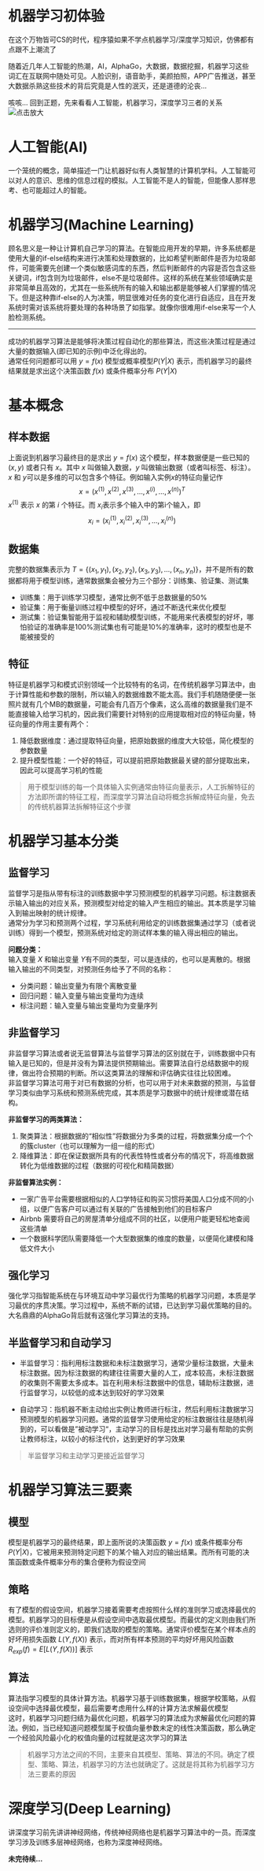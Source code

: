 # 机器学习初体验


在这个万物皆可CS的时代，程序猿如果不学点机器学习/深度学习知识，仿佛都有点跟不上潮流了

<!--more-->

随着近几年人工智能的热潮，AI，AlphaGo，大数据，数据挖掘，机器学习这些词汇在互联网中随处可见。人脸识别，语音助手，美颜拍照，APP广告推送，甚至大数据杀熟这些技术的背后究竟是人性的泯灭，还是道德的沦丧...

咳咳... 回到正题，先来看看人工智能，机器学习，深度学习三者的关系  
![点击放大](https://xxy.im/storage/images/ai_ml_dl.png "三者关系")

# 人工智能(AI)
一个笼统的概念，简单描述一门让机器好似有人类智慧的计算机学科。人工智能可以对人的意识、思维的信息过程的模拟。人工智能不是人的智能，但能像人那样思考、也可能超过人的智能。

# 机器学习(Machine Learning)
顾名思义是一种让计算机自己学习的算法。在智能应用开发的早期，许多系统都是使用大量的if-else结构来进行决策和处理数据的，比如希望判断邮件是否为垃圾邮件，可能需要先创建一个类似敏感词库的东西，然后判断邮件的内容是否包含这些关键词，if包含则为垃圾邮件，else不是垃圾邮件。这样的系统在某些领域确实是非常简单且高效的，尤其在一些系统所有的输入和输出都是能够被人们掌握的情况下。但是这种靠if-else的人为决策，明显很难对任务的变化进行自适应，且在开发系统时需对该系统将要处理的各种场景了如指掌。就像你很难用if-else来写一个人脸检测系统。  

---  
成功的机器学习算法是能够将决策过程自动化的那些算法，而这些决策过程是通过大量的数据输入(即已知的示例)中泛化得出的。  
通常任何问题都可以用 $y=f(x)$ 模型或概率模型$P(Y|X)$ 表示，而机器学习的最终结果就是求出这个决策函数 $f(x)$ 或条件概率分布 $P(Y|X)$

# 基本概念

## 样本数据
上面说到机器学习最终目的是求出 $y=f(x)$ 这个模型，样本数据便是一些已知的 $(x, y)$ 或者只有 $x$。其中 $x$ 叫做输入数据，$y$ 叫做输出数据（或者叫标签、标注）。$x$ 和 $y$可以是多维的可以包含多个特征。例如输入实例$x$的特征向量记作 
$$
x= (x^{(1)}, x^{(2)}, x^{(3)}, \ldots, x^{(i)}, \ldots, x^{(n)})^T
$$
$x^{(1)}$ 表示 $x$ 的第 $i$ 个特征。而 $x_i$表示多个输入中的第i个输入，即
$$
x_i = (x_{i}^{(1)}, x_{i}^{(2)}, x_{i}^{(3)}, \ldots, x_{i}^{(n)})
$$

## 数据集
完整的数据集表示为 $T = \lbrace(x_1, y_1), (x_2, y_2), (x_3, y_3), \ldots, (x_n, y_n)\rbrace$，并不是所有的数据都将用于模型训练，通常数据集会被分为三个部分：训练集、验证集、测试集
- 训练集：用于训练学习模型，通常比例不低于总数据量的50%
- 验证集：用于衡量训练过程中模型的好坏，通过不断迭代来优化模型
- 测试集：验证集智能用于监视和辅助模型训练，不能用来代表模型的好坏，哪怕验证的准确率是100%测试集也有可能是10%的准确率，这时的模型也是不能被接受的

## 特征
特征是机器学习和模式识别领域一个比较特有的名词，在传统机器学习算法中，由于计算性能和参数的限制，所以输入的数据维数不能太高。我们手机随随便便一张照片就有几个MB的数据量，可能会有几百万个像素，这么高维的数据量我们是不能直接输入给学习机的，因此我们需要针对特别的应用提取相对应的特征向量，特征向量的作用主要有两个：

1. 降低数据维度：通过提取特征向量，把原始数据的维度大大较低，简化模型的参数数量
2. 提升模型性能：一个好的特征，可以提前把原始数据最关键的部分提取出来，因此可以提高学习机的性能  
> 用于模型训练的每一个具体输入实例通常由特征向量表示，人工拆解特征的方法即所谓的特征工程，而深度学习算法自动将概念拆解成特征向量，免去的传统机器算法拆解特征这个步骤

# 机器学习基本分类
## 监督学习
监督学习是指从带有标注的训练数据中学习预测模型的机器学习问题。标注数据表示输入输出的对应关系，预测模型对给定的输入产生相应的输出。其本质是学习输入到输出映射的统计规律。  
通常分为学习和预测两个过程，学习系统利用给定的训练数据集通过学习（或者说训练）得到一个模型，预测系统对给定的测试样本集的输入得出相应的输出。

**问题分类：**  
输入变量 $X$ 和输出变量 $Y$有不同的类型，可以是连续的，也可以是离散的。根据输入输出的不同类型，对预测任务给予了不同的名称：
- 分类问题：输出变量为有限个离散变量
- 回归问题：输入变量与输出变量均为连续
- 标注问题：输入变量与输出变量均为变量序列

## 非监督学习
非监督学习算法或者说无监督算法与监督学习算法的区别就在于，训练数据中只有输入是已知的，但是并没有为算法提供预期输出。需要算法自行总结数据中的规律，做出符合预期的判断。所以这类算法的理解和评估确实往往比较困难。  
非监督学习算法可用于对已有数据的分析，也可以用于对未来数据的预测，与监督学习类似由学习系统和预测系统完成，其本质是学习数据中的统计规律或潜在结构。

**非监督学习的两类算法：**
1. 聚类算法：根据数据的“相似性”将数据分为多类的过程，将数据集分成一个个的簇cluster（也可以理解为一组一组的形式） 
2. 降维算法：即在保证数据所具有的代表性特性或者分布的情况下，将高维数据转化为低维数据的过程（数据的可视化和精简数据）

**非监督算法实例：**
- 一家广告平台需要根据相似的人口学特征和购买习惯将美国人口分成不同的小组，以便广告客户可以通过有关联的广告接触到他们的目标客户
- Airbnb 需要将自己的房屋清单分组成不同的社区，以便用户能更轻松地查阅这些清单
- 一个数据科学团队需要降低一个大型数据集的维度的数量，以便简化建模和降低文件大小

## 强化学习
强化学习指智能系统在与环境互动中学习最优行为策略的机器学习问题，本质是学习最优的序贯决策。学习过程中，系统不断的试错，已达到学习最优策略的目的。  
大名鼎鼎的AlphaGo背后就有这强化学习算法的支持。

## 半监督学习和自动学习
- 半监督学习：指利用标注数据和未标注数据学习，通常少量标注数据，大量未标注数据。因为标注数据的构建往往需要大量的人工，成本较高，未标注数据的收集则不需要太多成本。旨在利用未标注数据中的信息，辅助标注数据，进行监督学习，以较低的成本达到较好的学习效果  
  
- 自动学习：指机器不断主动给出实例让教师进行标注，然后利用标注数据学习预测模型的机器学习问题。通常的监督学习使用给定的标注数据往往是随机得到的，可以看做是”被动学习“，主动学习的目标是找出对学习最有帮助的实例让教师标注，以较小的标注代价，达到更好的学习效果
> 半监督学习和主动学习更接近监督学习

# 机器学习算法三要素

## 模型
模型是机器学习的最终结果，即上面所说的决策函数 $y=f(x)$ 或条件概率分布 $P(Y|X)$，它被用来预测特定问题下的某个输入对应的输出结果。而所有可能的决策函数或条件概率分布的集合便称为假设空间

## 策略
有了模型的假设空间，机器学习接着需要考虑按照什么样的准则学习或选择最优的模型。机器学习的目标便是从假设空间中选取最优模型。而最优的定义则由我们所选则的评价准则定义的，即我们选取的模型的策略。通常评价模型在某个样本点的好坏用损失函数 $L(Y, f(X))$ 表示，而对所有样本预测的平均好坏用风险函数 $R_{exp}(f) = E[L(Y, f(X))]$ 表示

## 算法
算法指学习模型的具体计算方法。机器学习基于训练数据集，根据学校策略，从假设空间中选择最优模型，最后需要考虑用什么样的计算方法求解最优模型  
这时，机器学习问题归结为最优化问题，机器学习的算法成为求解最优化问题的算法。例如，当已经知道问题模型属于权值向量参数未定的线性决策函数，那么确定一个经验风险最小化的权值向量的过程就是这次学习的算法

> 机器学习方法之间的不同，主要来自其模型、策略、算法的不同。确定了模型、策略、算法，机器学习的方法也就确定了。这就是将其称为机器学习方法三要素的原因

# 深度学习(Deep Learning)
讲深度学习前先讲讲神经网络，传统神经网络也是机器学习算法中的一员。而深度学习涉及训练多层神经网络，也称为深度神经网络。

**未完待续...**
